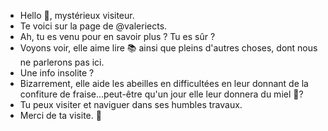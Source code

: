 - Hello 👋, mystérieux visiteur.
- Te voici sur la page de @valeriects. 
- Ah, tu es venu pour en savoir plus ? Tu es sûr ?
- Voyons voir, elle aime lire 📚 ainsi que pleins d'autres choses, dont nous ne parlerons pas ici.
- Une info insolite ? 
- Bizarrement, elle aide les abeilles en difficultées en leur donnant de la confiture de fraise...peut-être qu'un jour elle leur donnera du miel 🍯?
- Tu peux visiter et naviguer dans ses humbles travaux.
- Merci de ta visite. 👋
